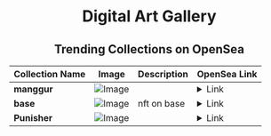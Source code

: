 <div align="center">

# Digital Art Gallery

## Trending Collections on OpenSea

| Collection Name                       | Image                                                                                     | Description                       | OpenSea Link                                                                                          |
|---------------------------------------|-------------------------------------------------------------------------------------------|-----------------------------------|--------------------------------------------------------------------------------------------------------|
| **manggur** | ![Image](https://i.seadn.io/s/raw/files/d35e7104c1ac6e3d35f77cb1d16e242a.png?w=500&auto=format?w=200&auto=format) |  | <details><summary>Link</summary>[manggur](https://opensea.io/collection/manggur)</details> |
| **base** | ![Image](https://i.seadn.io/s/raw/files/c28954704ef42ece1df45aadbeb76868.jpg?w=500&auto=format?w=200&auto=format) | nft on base | <details><summary>Link</summary>[base](https://opensea.io/collection/base-1288)</details> |
| **Punisher** | ![Image](https://i.seadn.io/s/raw/files/da28034f5ca93a41eab230f1b438af69.png?w=500&auto=format?w=200&auto=format) |  | <details><summary>Link</summary>[Punisher](https://opensea.io/collection/punisher-25)</details> |

</div>